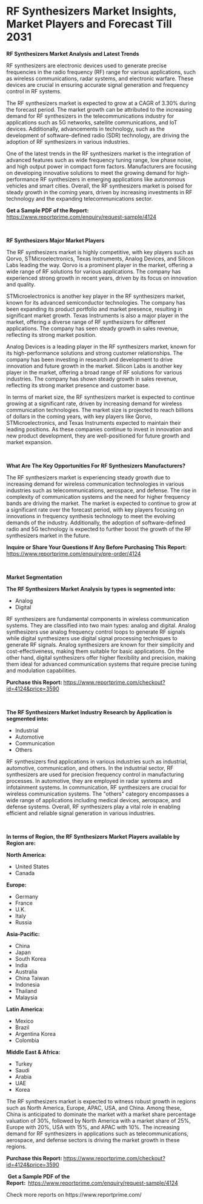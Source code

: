 <p><h1>RF Synthesizers Market Insights, Market Players and Forecast Till 2031</h1></p><p><strong>RF Synthesizers Market Analysis and Latest Trends</strong></p>
<p><p>RF synthesizers are electronic devices used to generate precise frequencies in the radio frequency (RF) range for various applications, such as wireless communications, radar systems, and electronic warfare. These devices are crucial in ensuring accurate signal generation and frequency control in RF systems.</p><p>The RF synthesizers market is expected to grow at a CAGR of 3.30% during the forecast period. The market growth can be attributed to the increasing demand for RF synthesizers in the telecommunications industry for applications such as 5G networks, satellite communications, and IoT devices. Additionally, advancements in technology, such as the development of software-defined radio (SDR) technology, are driving the adoption of RF synthesizers in various industries.</p><p>One of the latest trends in the RF synthesizers market is the integration of advanced features such as wide frequency tuning range, low phase noise, and high output power in compact form factors. Manufacturers are focusing on developing innovative solutions to meet the growing demand for high-performance RF synthesizers in emerging applications like autonomous vehicles and smart cities. Overall, the RF synthesizers market is poised for steady growth in the coming years, driven by increasing investments in RF technology and the expanding telecommunications sector.</p></p>
<p><strong>Get a Sample PDF of the Report:&nbsp;</strong> <a href="https://www.reportprime.com/enquiry/request-sample/4124">https://www.reportprime.com/enquiry/request-sample/4124</a></p>
<p>&nbsp;</p>
<p><strong>RF Synthesizers Major Market Players</strong></p>
<p><p>The RF synthesizers market is highly competitive, with key players such as Qorvo, STMicroelectronics, Texas Instruments, Analog Devices, and Silicon Labs leading the way. Qorvo is a prominent player in the market, offering a wide range of RF solutions for various applications. The company has experienced strong growth in recent years, driven by its focus on innovation and quality.</p><p>STMicroelectronics is another key player in the RF synthesizers market, known for its advanced semiconductor technologies. The company has been expanding its product portfolio and market presence, resulting in significant market growth. Texas Instruments is also a major player in the market, offering a diverse range of RF synthesizers for different applications. The company has seen steady growth in sales revenue, reflecting its strong market position.</p><p>Analog Devices is a leading player in the RF synthesizers market, known for its high-performance solutions and strong customer relationships. The company has been investing in research and development to drive innovation and future growth in the market. Silicon Labs is another key player in the market, offering a broad range of RF solutions for various industries. The company has shown steady growth in sales revenue, reflecting its strong market presence and customer base.</p><p>In terms of market size, the RF synthesizers market is expected to continue growing at a significant rate, driven by increasing demand for wireless communication technologies. The market size is projected to reach billions of dollars in the coming years, with key players like Qorvo, STMicroelectronics, and Texas Instruments expected to maintain their leading positions. As these companies continue to invest in innovation and new product development, they are well-positioned for future growth and market expansion.</p></p>
<p>&nbsp;</p>
<p><strong>What Are The Key Opportunities For RF Synthesizers Manufacturers?</strong></p>
<p><p>The RF synthesizers market is experiencing steady growth due to increasing demand for wireless communication technologies in various industries such as telecommunications, aerospace, and defense. The rise in complexity of communication systems and the need for higher frequency bands are driving the market. The market is expected to continue to grow at a significant rate over the forecast period, with key players focusing on innovations in frequency synthesis technology to meet the evolving demands of the industry. Additionally, the adoption of software-defined radio and 5G technology is expected to further boost the growth of the RF synthesizers market in the future.</p></p>
<p><strong>Inquire or Share Your Questions If Any Before Purchasing This Report:</strong> <a href="https://www.reportprime.com/enquiry/pre-order/4124">https://www.reportprime.com/enquiry/pre-order/4124</a></p>
<p>&nbsp;</p>
<p><strong>Market Segmentation</strong></p>
<p><strong>The RF Synthesizers Market Analysis by types is segmented into:</strong></p>
<p><ul><li>Analog</li><li>Digital</li></ul></p>
<p><p>RF synthesizers are fundamental components in wireless communication systems. They are classified into two main types: analog and digital. Analog synthesizers use analog frequency control loops to generate RF signals while digital synthesizers use digital signal processing techniques to generate RF signals. Analog synthesizers are known for their simplicity and cost-effectiveness, making them suitable for basic applications. On the other hand, digital synthesizers offer higher flexibility and precision, making them ideal for advanced communication systems that require precise tuning and modulation capabilities.</p></p>
<p><strong>Purchase this Report:&nbsp;</strong><a href="https://www.reportprime.com/checkout?id=4124&price=3590">https://www.reportprime.com/checkout?id=4124&price=3590</a></p>
<p>&nbsp;</p>
<p><strong>The RF Synthesizers Market Industry Research by Application is segmented into:</strong></p>
<p><ul><li>Industrial</li><li>Automotive</li><li>Communication</li><li>Others</li></ul></p>
<p><p>RF synthesizers find applications in various industries such as industrial, automotive, communication, and others. In the industrial sector, RF synthesizers are used for precision frequency control in manufacturing processes. In automotive, they are employed in radar systems and infotainment systems. In communication, RF synthesizers are crucial for wireless communication systems. The "others" category encompasses a wide range of applications including medical devices, aerospace, and defense systems. Overall, RF synthesizers play a vital role in enabling efficient and reliable signal generation in various industries.</p></p>
<p>&nbsp;</p>
<p><strong>In terms of Region, the RF Synthesizers Market Players available by Region are:</strong></p>
<p>
    <p> <strong> North America: </strong>
        <ul>
            <li>United States</li>
            <li>Canada</li>
        </ul>
        </p> 
    <p> <strong> Europe: </strong>
        <ul>
            <li>Germany</li>
            <li>France</li>
            <li>U.K.</li>
            <li>Italy</li>
            <li>Russia</li>
        </ul>
        </p> 
    <p> <strong> Asia-Pacific: </strong>
        <ul>
            <li>China</li>
            <li>Japan</li>
            <li>South Korea</li>
            <li>India</li>
            <li>Australia</li>
            <li>China Taiwan</li>
            <li>Indonesia</li>
            <li>Thailand</li>
            <li>Malaysia</li>
        </ul>
        </p> 
    <p> <strong> Latin America: </strong>
        <ul>
            <li>Mexico</li>
            <li>Brazil</li>
            <li>Argentina Korea</li>
            <li>Colombia</li>
        </ul>
        </p> 
    <p> <strong> Middle East & Africa: </strong>
        <ul>
            <li>Turkey</li>
            <li>Saudi</li>
            <li>Arabia</li>
            <li>UAE</li>
            <li>Korea</li>
        </ul>
    </p>
    </p>
<p><p>The RF synthesizers market is expected to witness robust growth in regions such as North America, Europe, APAC, USA, and China. Among these, China is anticipated to dominate the market with a market share percentage valuation of 30%, followed by North America with a market share of 25%, Europe with 20%, USA with 15%, and APAC with 10%. The increasing demand for RF synthesizers in applications such as telecommunications, aerospace, and defense sectors is driving the market growth in these regions.</p></p>
<p><strong>Purchase this Report: </strong><a href="https://www.reportprime.com/checkout?id=4124&price=3590">https://www.reportprime.com/checkout?id=4124&price=3590</a></p>
<p>&nbsp;<strong>Get a Sample PDF of the Report:&nbsp;&nbsp;</strong><a href="https://www.reportprime.com/enquiry/request-sample/4124">https://www.reportprime.com/enquiry/request-sample/4124</a></p>
<p><strong></strong></p>
<p>Check more reports on https://www.reportprime.com/</p>